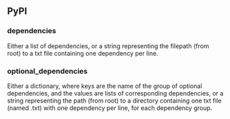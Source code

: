 

## PyPI

### dependencies
Either a list of dependencies, or a string representing the filepath (from root) to a txt file containing one
dependency per line.

### optional_dependencies
Either a dictionary, where keys are the name of the group of optional dependencies, and the values are lists of
corresponding dependencies, or a string representing the path (from root) to a directory containing one
txt file (named <group name>.txt) with one dependency per line, for each dependency group.